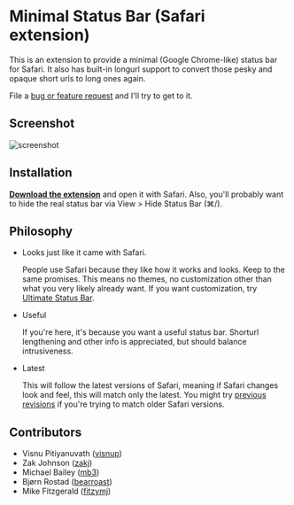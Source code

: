 Minimal Status Bar (Safari extension)
=====================================

This is an extension to provide a minimal (Google Chrome-like) status bar for
Safari. It also has built-in longurl support to convert those pesky and opaque
short urls to long ones again.

File a [bug or feature request][1] and I'll try to get to it.

Screenshot
----------

![screenshot](https://cldup.com/_KsO06MxZt.png)

Installation
------------

**[Download the extension][2]** and open it with Safari. Also, you'll probably want to hide the real status bar via View > Hide Status Bar (⌘/).

Philosophy
----------

 - Looks just like it came with Safari.

   People use Safari because they like how it works and looks. Keep to the same
   promises. This means no themes, no customization other than what you
   very likely already want. If you want customization, try [Ultimate Status
   Bar][3].

 - Useful

   If you're here, it's because you want a useful status bar. Shorturl
   lengthening and other info is appreciated, but should balance
   intrusiveness.

 - Latest

   This will follow the latest versions of Safari, meaning if Safari changes
   look and feel, this will match only the latest. You might try [previous revisions][4]
   if you're trying to match older Safari versions.

Contributors
------------

 - Visnu Pitiyanuvath ([visnup])
 - Zak Johnson ([zakj])
 - Michael Bailey ([mb3])
 - Bjørn Rostad ([bearroast])
 - Mike Fitzgerald ([fitzymj])

[1]: https://github.com/visnup/Minimal-Status-Bar/issues
[2]: https://github.com/visnup/Minimal-Status-Bar/releases/download/v1.12/Minimal-Status-Bar-1.12.safariextz
[3]: http://ultimatestatusbar.com/
[4]: https://github.com/visnup/Minimal-Status-Bar/releases
[visnup]: https://github.com/visnup
[zakj]: https://github.com/zakj
[mb3]: https://github.com/mb3
[bearroast]: https://github.com/bearroast
[fitzymj]: https://github.com/fitzymj
